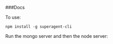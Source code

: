###Docs

To use:

```npm install -g superagent-cli```

Run the mongo server and then the node server:

```
